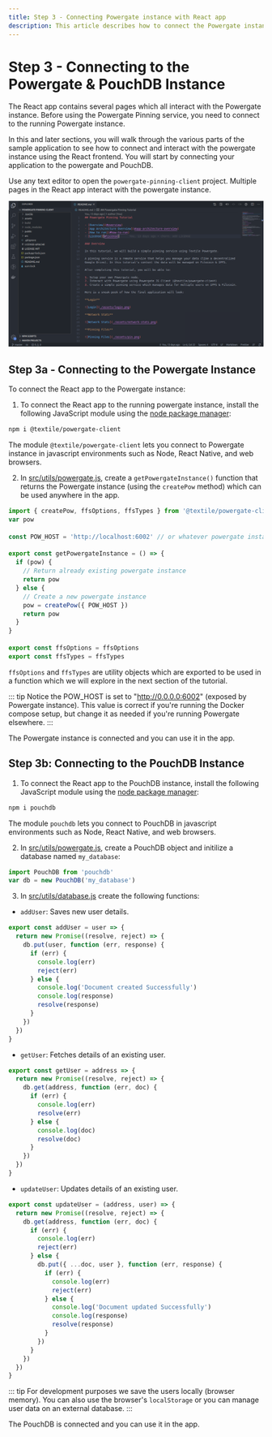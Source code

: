```yaml
---
title: Step 3 - Connecting Powergate instance with React app
description: This article describes how to connect the Powergate instance with the React app.
---
```


# Step 3 - Connecting to the Powergate & PouchDB Instance

The React app contains several pages which all interact with the Powergate instance. Before using the Powergate Pinning service, you need to connect to the running Powergate instance.

In this and later sections, you will walk through the various parts of the sample application to see how to connect and interact with the powergate instance using the React frontend. You will start by connecting your application to the powergate and PouchDB.

Use any text editor to open the `powergate-pinning-client` project. Multiple pages in the React app interact with the powergate instance.

![VSCode editor with powergate-pinning-client project open.](./images/pinning-service-app-code.png)

## Step 3a - Connecting to the Powergate Instance

To connect the React app to the Powergate instance:

1. To connect the React app to the running powergate instance, install the following JavaScript module using the [node package manager](http://npmjs.com/):

```bash
npm i @textile/powergate-client
```

The module `@textile/powergate-client` lets you connect to Powergate instance in javascript environments such as Node, React Native, and web browsers.

2. In [src/utils/powergate.js](https://github.com/filecoin-shipyard/powergate-pinning-service/blob/master/src/utils/powergate.js), create a `getPowergateInstance()` function that returns the Powergate instance (using the `createPow` method) which can be used anywhere in the app.

```js
import { createPow, ffsOptions, ffsTypes } from '@textile/powergate-client'
var pow

const POW_HOST = 'http://localhost:6002' // or whatever powergate instance you want

export const getPowergateInstance = () => {
  if (pow) {
    // Return already existing powergate instance
    return pow
  } else {
    // Create a new powergate instance
    pow = createPow({ POW_HOST })
    return pow
  }
}

export const ffsOptions = ffsOptions
export const ffsTypes = ffsTypes
```

`ffsOptions` and `ffsTypes` are utility objects which are exported to be used in a function which we will explore in the next section of the tutorial.

::: tip
Notice the POW_HOST is set to "http://0.0.0.0:6002" (exposed by Powergate instance). This value is correct if you're running the Docker compose setup, but change it as needed if you're running Powergate elsewhere.
:::

The Powergate instance is connected and you can use it in the app.

## Step 3b: Connecting to the PouchDB Instance

1. To connect the React app to the PouchDB instance, install the following JavaScript module using the [node package manager](http://npmjs.com/):

```bash
npm i pouchdb
```

The module `pouchdb` lets you connect to PouchDB in javascript environments such as Node, React Native, and web browsers.

2. In [src/utils/powergate.js](https://github.com/filecoin-shipyard/powergate-pinning-service/blob/master/src/utils/powergate.js), create a PouchDB object and initilize a database named `my_database`:

```js
import PouchDB from 'pouchdb'
var db = new PouchDB('my_database')
```

3. In [src/utils/database.js](https://github.com/filecoin-shipyard/powergate-pinning-service/blob/master/src/utils/database.js) create the following functions:

- `addUser`: Saves new user details.

```js
export const addUser = user => {
  return new Promise((resolve, reject) => {
    db.put(user, function (err, response) {
      if (err) {
        console.log(err)
        reject(err)
      } else {
        console.log('Document created Successfully')
        console.log(response)
        resolve(response)
      }
    })
  })
}
```

- `getUser`: Fetches details of an existing user.

```js
export const getUser = address => {
  return new Promise((resolve, reject) => {
    db.get(address, function (err, doc) {
      if (err) {
        console.log(err)
        resolve(err)
      } else {
        console.log(doc)
        resolve(doc)
      }
    })
  })
}
```

- `updateUser`: Updates details of an existing user.

```js
export const updateUser = (address, user) => {
  return new Promise((resolve, reject) => {
    db.get(address, function (err, doc) {
      if (err) {
        console.log(err)
        reject(err)
      } else {
        db.put({ ...doc, user }, function (err, response) {
          if (err) {
            console.log(err)
            reject(err)
          } else {
            console.log('Document updated Successfully')
            console.log(response)
            resolve(response)
          }
        })
      }
    })
  })
}
```

::: tip
For development purposes we save the users locally (browser memory). You can also use the browser's `localStorage` or you can manage user data on an external database.
:::

The PouchDB is connected and you can use it in the app.
